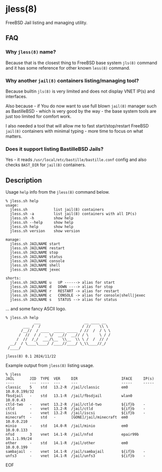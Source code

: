 # jless(8)
FreeBSD Jail listing and managing utility.

## FAQ
### Why `jless(8)` name?
Because that is the closest thing to FreeBSD base system `jls(8)` command and it has some reference for other known `less(8)` command.

### Why another `jail(8)` containers listing/managing tool?
Because builtin `jls(8)` is very limited and does not display VNET IP(s) and interfaces.

Also because - if You do now want to use full blown `jail(8)` manager such as BastilleBSD - which is very good by the way - the base system tools are just too limited for comfort work.

I also needed a tool that will allow me to fast start/stop/restart FreeBSD `jail(8)` containers with minimal typing - more time to focus on what matters.

### Does it support listing BastilleBSD Jails?

Yes - it reads `/usr/local/etc/bastille/bastille.conf` config and also checks `BAST_DIR` for `jail(8)` containers.


## Description

Usage `help` info from the `jless(8)` command below.

```
% jless.sh help
usage:
  jless.sh            list jail(8) containers
  jless.sh -a         list jail(8) containers with all IP(s)
  jless.sh -h         show help
  jless.sh --help     show help
  jless.sh help       show help
  jless.sh version    show version

manage:
  jless.sh JAILNAME start
  jless.sh JAILNAME restart
  jless.sh JAILNAME stop
  jless.sh JAILNAME status
  jless.sh JAILNAME console
  jless.sh JAILNAME shell
  jless.sh JAILNAME jexec

shorts:
  jless.sh JAILNAME u   UP ------> alias for start
  jless.sh JAILNAME d   DOWN ----> alias for stop
  jless.sh JAILNAME r   RESTART -> alias for restart
  jless.sh JAILNAME c   CONSOLE -> alias for console|shell|jexec
  jless.sh JAILNAME s   STATUS --> alias for status
```

... and some fancy ASCII logo.

```
% jless.sh help
             ___                    __ ____ __
        ___ /  /                   / //    \\ \
       /__//  / ____  _____ _____ / //  /  / \ \
      /  //  / /  _ \/  __//  __// / \     \ / /
     /  //  /_/  ___/\__  \\__  \\ \ /  /  // /
  __/  / \____\____/ /____//____/ \_\\____//_/
 /____/

jless(8) 0.1 2024/11/22

```

Example output from `jless(8)` listing usage.

```
% jless
JAIL       JID  TYPE  VER     DIR                    IFACE     IP(s)
----       ---  ----  ---     ---                    -----     -----
classic    5    std   13.2-R  /jail/classic          em0       10.0.0.199/32
fbsdjail   -    std   13.1-R  /jail/fbsdjail         wlan0     10.0.0.43
ctld-two   -    vnet  13.2-R  /jail/ctld-two         ${if}b    -
ctld       -    vnet  13.2-R  /jail/ctld             ${if}b    -
iscsi      -    vnet  13.2-R  /jail/iscsi            ${if}b    -
minecraft  -    std   -       [GONE]/jail/minecraft  em0       10.0.0.210
minio      -    std   14.0-R  /jail/minio            em0       10.0.0.133
nfsd       3    vnet  14.1-R  /jail/nfsd             epair99b  10.1.1.99/24
other      -    std   14.1-R  /jail/other            em0       10.0.0.199
sambajail  -    vnet  14.1-R  /jail/sambajail        ${if}b    -
unfs3      -    vnet  14.1-R  /jail/unfs3            ${if}b    -

```

EOF
